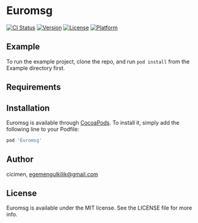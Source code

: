 # Euromsg

[![CI Status](https://img.shields.io/travis/cicimen/Euromsg.svg?style=flat)](https://travis-ci.org/cicimen/Euromsg)
[![Version](https://img.shields.io/cocoapods/v/Euromsg.svg?style=flat)](https://cocoapods.org/pods/Euromsg)
[![License](https://img.shields.io/cocoapods/l/Euromsg.svg?style=flat)](https://cocoapods.org/pods/Euromsg)
[![Platform](https://img.shields.io/cocoapods/p/Euromsg.svg?style=flat)](https://cocoapods.org/pods/Euromsg)

## Example

To run the example project, clone the repo, and run `pod install` from the Example directory first.

## Requirements

## Installation

Euromsg is available through [CocoaPods](https://cocoapods.org). To install
it, simply add the following line to your Podfile:

```ruby
pod 'Euromsg'
```

## Author

cicimen, egemengulkilik@gmail.com

## License

Euromsg is available under the MIT license. See the LICENSE file for more info.
